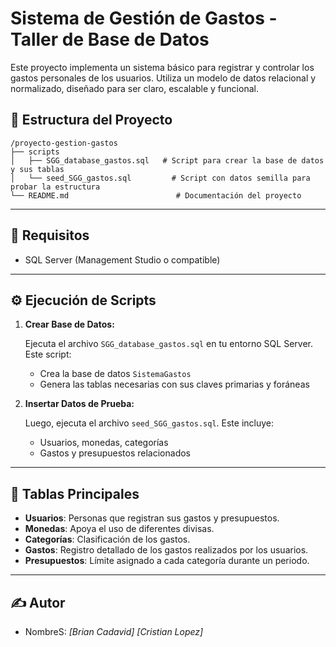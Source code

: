 
# Sistema de Gestión de Gastos - Taller de Base de Datos

Este proyecto implementa un sistema básico para registrar y controlar los gastos personales de los usuarios. Utiliza un modelo de datos relacional y normalizado, diseñado para ser claro, escalable y funcional.

## 📁 Estructura del Proyecto

```
/proyecto-gestion-gastos
├── scripts
│   ├── SGG_database_gastos.sql   # Script para crear la base de datos y sus tablas
│   └── seed_SGG_gastos.sql         # Script con datos semilla para probar la estructura
└── README.md                        # Documentación del proyecto
```

---

## 📌 Requisitos

- SQL Server (Management Studio o compatible)

---

## ⚙️ Ejecución de Scripts

1. **Crear Base de Datos:**

   Ejecuta el archivo `SGG_database_gastos.sql` en tu entorno SQL Server. Este script:

   - Crea la base de datos `SistemaGastos`
   - Genera las tablas necesarias con sus claves primarias y foráneas

2. **Insertar Datos de Prueba:**

   Luego, ejecuta el archivo `seed_SGG_gastos.sql`. Este incluye:

   - Usuarios, monedas, categorías
   - Gastos y presupuestos relacionados

---

## 🧱 Tablas Principales

- **Usuarios**: Personas que registran sus gastos y presupuestos.
- **Monedas**: Apoya el uso de diferentes divisas.
- **Categorías**: Clasificación de los gastos.
- **Gastos**: Registro detallado de los gastos realizados por los usuarios.
- **Presupuestos**: Límite asignado a cada categoría durante un periodo.

---

## ✍️ Autor

- NombreS: *[Brian Cadavid]*
           *[Cristian Lopez]*


